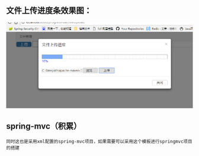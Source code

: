 ## 文件上传进度条效果图：
![image](https://github.com/ninuxGithub/progress-bar/blob/master/demo.png)

## spring-mvc（积累）
	同时这也是采用xml配置的spring-mvc项目，如果需要可以采用这个模板进行springmvc项目的搭建
	